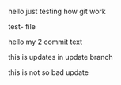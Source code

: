 hello just testing how git work

test- file

hello my 2 commit text

this is updates in update branch

this is not so bad update
